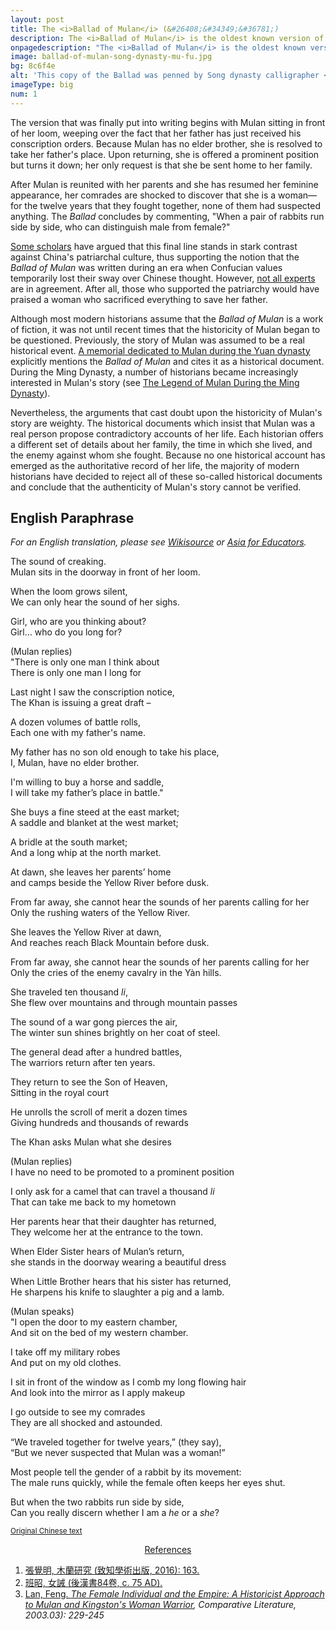 ```yaml
---
layout: post
title: The <i>Ballad of Mulan</i> (&#26408;&#34349;&#36781;)
description: The <i>Ballad of Mulan</i> is the oldest known version of Mulan’s story. This one poem ended up inspiring countless retellings for centuries to come.
onpagedescription: "The <i>Ballad of Mulan</i> is the oldest known version of Mulan’s story. Most likely composed during the era of Northern Wei (around 400 AD), this one poem ended up inspiring countless retellings for centuries to come.</p><p>The <em>Balad</em> most likely began as oral tradition, and was passed down for over a century until it was finally preserved in written form during the Tang dynasty. But as an anonymous and undated work, very little can be said about it with certainty."
image: ballad-of-mulan-song-dynasty-mu-fu.jpg
bg: 8c6f4e
alt: 'This copy of the Ballad was penned by Song dynasty calligrapher <a href="https://en.wikipedia.org/wiki/Mi_Fu">Mi Fu</a> in 1094 AD (Public domain).'
imageType: big
num: 1
---
```


The version that was finally put into writing begins with Mulan sitting in front of her loom, weeping over the fact that her father has just received his conscription orders. Because Mulan has no elder brother, she is resolved to take her father's place. Upon returning, she is offered a prominent position but turns it down; her only request is that she be sent home to her family.

After Mulan is reunited with her parents and she has resumed her feminine appearance, her comrades are shocked to discover that she is a woman&mdash;for the twelve years that they fought together, none of them had suspected anything. The *Ballad* concludes by commenting, "When a pair of rabbits run side by side, who can distinguish male from female?"

<a href="https://www.jstor.org/stable/4125407?seq=1">Some scholars</a> have argued that this final line stands in stark contrast against China's patriarchal culture, thus supporting the notion that the *Ballad of Mulan* was written during an era when Confucian values temporarily lost their sway over Chinese thought. However, <a href="https://www.atlantis-press.com/proceedings/iccessh-18/25898079">not all experts</a> are in agreement. After all, those who supported the patriarchy would have praised a woman who sacrificed everything to save her father.

Although most modern historians assume that the *Ballad of Mulan* is a work of fiction, it was not until recent times that the historicity of Mulan began to be questioned. Previously, the story of Mulan was assumed to be a real historical event. [A memorial dedicated to Mulan during the Yuan dynasty](/pages/yuan/memorial-filial-general) explicitly mentions the *Ballad of Mulan* and cites it as a historical document. During the Ming Dynasty, a number of historians became increasingly interested in Mulan's story (see [The Legend of Mulan During the Ming Dynasty](/pages/ming/legend-of-mulan-ming-dynasty)).

Nevertheless, the arguments that cast doubt upon the historicity of Mulan's story are weighty. The historical documents which insist that Mulan was a real person propose contradictory accounts of her life. Each historian offers a different set of details about her family, the time in which she lived, and the enemy against whom she fought. Because no one historical account has emerged as the authoritative record of her life, the majority of modern historians have decided to reject all of these so-called historical documents and conclude that the authenticity of Mulan's story cannot be verified.

<h2>English Paraphrase</h2>

*For an English translation, please see [Wikisource](https://en.m.wikisource.org/wiki/Translation:Ballad_of_Mulan) or [Asia for Educators](http://afe.easia.columbia.edu/ps/china/mulan.pdf).*

The sound of creaking.<br />
Mulan sits in the doorway in front of her loom.

When the loom grows silent,<br />
We can only hear the sound of her sighs.

Girl, who are you thinking about?<br />
Girl… who do you long for?

(Mulan replies)<br />
"There is only one man I think about<br />
There is only one man I long for

Last night I saw the conscription notice, <br />
The Khan is issuing a great draft –

A dozen volumes of battle rolls, <br />
Each one with my father's name.

My father has no son old enough to take his place, <br />
I, Mulan, have no elder brother.

I'm willing to buy a horse and saddle, <br />
I will take my father’s place in battle."

She buys a fine steed at the east market; <br />
A saddle and blanket at the west market;

A bridle at the south market; <br />
And a long whip at the north market.

At dawn, she leaves her parents’ home<br />
and camps beside the Yellow River before dusk.

From far away, she cannot hear the sounds of her parents calling for her<br />
Only the rushing waters of the Yellow River.

She leaves the Yellow River at dawn, <br />
And reaches reach Black Mountain before dusk.

From far away, she cannot hear the sounds of her parents calling for her<br />
Only the cries of the enemy cavalry in the Yàn hills.

She traveled ten thousand *li*, <br />
She flew over mountains and through mountain passes

The sound of a war gong pierces the air, <br />
The winter sun shines brightly on her coat of steel.

The general dead after a hundred battles, <br />
The warriors return after ten years.

They return to see the Son of Heaven, <br />
Sitting in the royal court

He unrolls the scroll of merit a dozen times<br />
Giving hundreds and thousands of rewards

The Khan asks Mulan what she desires

(Mulan replies)<br />
I have no need to be promoted to a prominent position

I only ask for a camel that can travel a thousand *li*<br />
That can take me back to my hometown

Her parents hear that their daughter has returned, <br />
They welcome her at the entrance to the town.

When Elder Sister hears of Mulan’s return,<br />
she stands in the doorway wearing a beautiful dress

When Little Brother hears that his sister has returned, <br />
He sharpens his knife to slaughter a pig and a lamb.

(Mulan speaks)<br />
"I open the door to my eastern chamber, <br />
And sit on the bed of my western chamber.

I take off my military robes<br />
And put on my old clothes.

I sit in front of the window as I comb my long flowing hair<br />
And look into the mirror as I apply makeup

I go outside to see my comrades<br />
They are all shocked and astounded.

“We traveled together for twelve years,” (they say),<br />
“But we never suspected that Mulan was a woman!”

Most people tell the gender of a rabbit by its movement:<br />
The male runs quickly, while the female often keeps her eyes shut.

But when the two rabbits run side by side, <br />
Can you really discern whether I am a *he* or a *she*?

<small>[Original Chinese text](https://fanti.dugushici.com/ancient_proses/70521)</small>

<center><a id="note_link" href="#" onclick="toggle_note(); return false;">References <span id="show_note_icon"></span></a></center>

<div id="note">
<ol>
<li><a href="https://books.google.com.tw/books?id=5VZyDwAAQBAJ&pg=PA163#v=onepage&q&f=false">&#24373;&#35258;&#26126;, &#26408;&#34349;&#30740;&#31350; (&#33268;&#30693;&#23416;&#34899;&#20986;&#29256;, 2016): 163.</a></li>
<li><a href="https://zh.wikisource.org/zh-hant/%E5%A5%B3%E8%AA%A1">&#29677;&#26157;, &#22899;&#35489; (&#24460;&#28450;&#26360;84&#21367;, c. 75 AD).</a></li>
<li><a href="https://www.jstor.org/stable/4125407?seq=1">Lan, Feng. <em>The Female Individual and the Empire: A Historicist Approach to Mulan and Kingston's Woman Warrior</a>, Comparative Literature, 2003.03): 229-245</a></li>
</ol>
</div>

<script type="text/javascript" src="/assets/js/toggle_note.js"></script>

<script type="application/ld+json">
{
  "@context": "http://schema.org",
  "@type": "Book",
  "name": "The Ballad of Mulan",
  "image" : "https://mulanbook.com/assets/images/articles/ballad-of-mulan-song-dynasty-mu-fu.jpg",
  "author": {
    "@type": "Person",
    "name": "Unknown"
  },
  "datePublished": "400-01-01",
  "dateModified": "1094-01-01"
}
</script>
